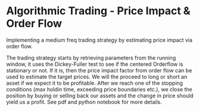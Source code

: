 # Algorithmic Trading - Price Impact & Order Flow
Implementing a medium freq trading strategy by estimating price impact via order flow.  

The trading strategy starts by retrieving parameters from the running window, it uses the Dickey-Fuller test to see if the centered Orderflow is stationary or not.
If it is, then the price impact factor from order flow can be used to estimate the target prices. We will the proceed to long or short an asset if we expect it to be profitable. 
After we reach one of the stopping conditions (max holdin time, exceeding price boundaries etc.), we close the position by buying or selling back our assets and the change in price should yield us a profit. See pdf and python notebook for more details.
